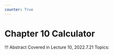```yaml
---
counter: True  
---
```


# Chapter 10 Calculator

!!! Abstract
    Covered in Lecture 10, 2022.7.21 
    Topics:   
